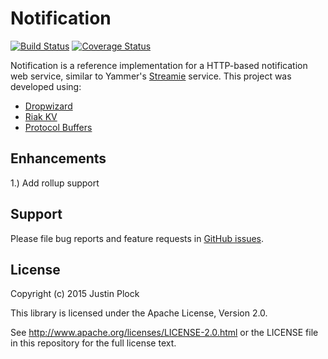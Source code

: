 Notification
============
[![Build Status](https://travis-ci.org/smoketurner/notification.svg?branch=master)](https://travis-ci.org/smoketurner/notification)
[![Coverage Status](https://coveralls.io/repos/smoketurner/notification/badge.svg)](https://coveralls.io/r/smoketurner/notification)


Notification is a reference implementation for a HTTP-based notification web service, similar to Yammer's [Streamie](http://basho.com/posts/business/riak-and-scala-at-yammer/) service. This project was developed using:

- [Dropwizard](http://dropwizard.io)
- [Riak KV](http://basho.com/products/riak-kv/)
- [Protocol Buffers](https://developers.google.com/protocol-buffers/)


Enhancements
------------
1.) Add rollup support


Support
-------

Please file bug reports and feature requests in [GitHub issues](https://github.com/smoketurner/notification/issues).


License
-------

Copyright (c) 2015 Justin Plock

This library is licensed under the Apache License, Version 2.0.

See http://www.apache.org/licenses/LICENSE-2.0.html or the LICENSE file in this repository for the full license text.
